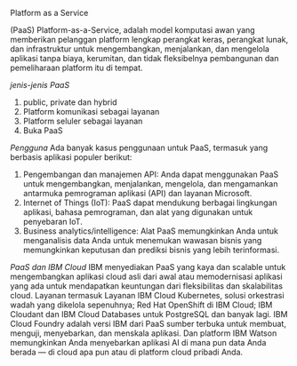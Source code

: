 Platform as a Service

(PaaS) Platform-as-a-Service, adalah model komputasi awan yang memberikan 
pelanggan platform lengkap perangkat keras, perangkat lunak, dan infrastruktur untuk mengembangkan, menjalankan, dan mengelola aplikasi tanpa biaya, kerumitan, dan tidak fleksibelnya pembangunan dan pemeliharaan platform itu di tempat.

*jenis-jenis PaaS*
1. public, private dan hybrid
2. Platform komunikasi sebagai layanan
3. Platform seluler sebagai layanan
4. Buka PaaS

*Pengguna*
Ada banyak kasus penggunaan untuk PaaS, termasuk yang berbasis aplikasi populer berikut:
1. Pengembangan dan manajemen API: Anda dapat menggunakan PaaS untuk mengembangkan, menjalankan, mengelola, dan mengamankan antarmuka pemrograman aplikasi (API) dan layanan Microsoft.
2. Internet of Things (IoT): PaaS dapat mendukung berbagai lingkungan aplikasi, bahasa pemrograman, dan alat yang digunakan untuk penyebaran IoT.
3. Business analytics/intelligence: Alat PaaS memungkinkan Anda untuk menganalisis data Anda untuk menemukan wawasan bisnis yang memungkinkan keputusan dan prediksi bisnis yang lebih terinformasi.

*PaaS dan IBM Cloud*
IBM menyediakan PaaS yang kaya dan scalable untuk mengembangkan aplikasi cloud asli dari awal atau memodernisasi aplikasi yang ada untuk mendapatkan keuntungan dari fleksibilitas dan skalabilitas cloud. Layanan termasuk Layanan IBM Cloud Kubernetes, solusi orkestrasi wadah yang dikelola sepenuhnya; Red Hat OpenShift di IBM Cloud; IBM Cloudant dan IBM Cloud Databases untuk PostgreSQL dan banyak lagi.
IBM Cloud Foundry adalah versi IBM dari PaaS sumber terbuka untuk membuat, menguji, menyebarkan, dan menskala aplikasi. Dan platform IBM Watson memungkinkan Anda menyebarkan aplikasi AI di mana pun data Anda berada — di cloud apa pun atau di platform cloud pribadi Anda.

